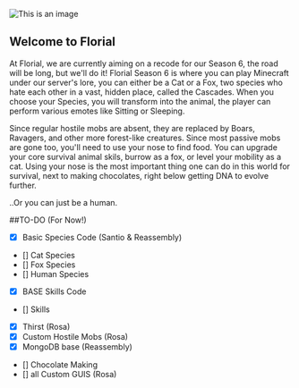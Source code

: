![This is an image](https://media.discordapp.net/attachments/595326600904572948/1053600440983498772/banner.png)
## Welcome to Florial

At Florial, we are currently aiming on a recode for our Season 6, the road will be long, but we'll do it! Florial Season 6 is where you can play Minecraft under our server's lore, you can either be a Cat or a Fox, two species who hate each other in a vast, hidden place, called the Cascades. When you choose your Species, you will transform into the animal, the player can perform various emotes like Sitting or Sleeping.

Since regular hostile mobs are absent, they are replaced by Boars, Ravagers, and other more forest-like creatures. Since most passive mobs are gone too, you'll need to use your nose to find food. You can upgrade your core survival animal skils, burrow as a fox, or level your mobility as a cat. Using your nose is the most important thing one can do in this world for survival, next to making chocolates, right below getting DNA to evolve further.

..Or you can just be a human.

##TO-DO (For Now!)

- [x] Basic Species Code (Santio & Reassembly)
- [] Cat Species
- [] Fox Species
- [] Human Species
- [x] BASE Skills Code
- [] Skills
- [x] Thirst (Rosa)
- [x] Custom Hostile Mobs (Rosa)
- [x] MongoDB base (Reassembly)
- [] Chocolate Making
- [] all Custom GUIS (Rosa)
